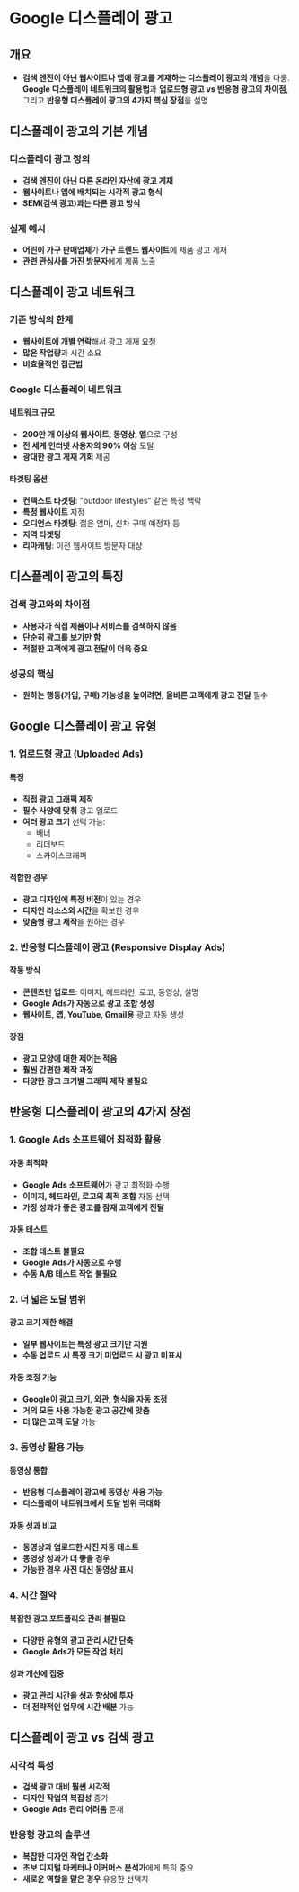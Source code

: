 # Google 디스플레이 광고

## 개요
- **검색 엔진이 아닌 웹사이트나 앱에 광고를 게재하는 디스플레이 광고의 개념**을 다룸. **Google 디스플레이 네트워크의 활용법**과 **업로드형 광고 vs 반응형 광고의 차이점**, 그리고 **반응형 디스플레이 광고의 4가지 핵심 장점**을 설명

## 디스플레이 광고의 기본 개념

### 디스플레이 광고 정의
- **검색 엔진이 아닌 다른 온라인 자산에 광고 게재**
- **웹사이트나 앱에 배치되는 시각적 광고 형식**
- **SEM(검색 광고)과는 다른 광고 방식**

### 실제 예시
- **어린이 가구 판매업체**가 **가구 트렌드 웹사이트**에 제품 광고 게재
- **관련 관심사를 가진 방문자**에게 제품 노출

## 디스플레이 광고 네트워크

### 기존 방식의 한계
- **웹사이트에 개별 연락**해서 광고 게재 요청
- **많은 작업량**과 시간 소요
- **비효율적인 접근법**

### Google 디스플레이 네트워크

#### 네트워크 규모
- **200만 개 이상의 웹사이트, 동영상, 앱**으로 구성
- **전 세계 인터넷 사용자의 90% 이상** 도달
- **광대한 광고 게재 기회** 제공

#### 타겟팅 옵션
- **컨텍스트 타겟팅**: "outdoor lifestyles" 같은 특정 맥락
- **특정 웹사이트** 지정
- **오디언스 타겟팅**: 젊은 엄마, 신차 구매 예정자 등
- **지역 타겟팅**
- **리마케팅**: 이전 웹사이트 방문자 대상

## 디스플레이 광고의 특징

### 검색 광고와의 차이점
- **사용자가 직접 제품이나 서비스를 검색하지 않음**
- **단순히 광고를 보기만 함**
- **적절한 고객에게 광고 전달이 더욱 중요**

### 성공의 핵심
- **원하는 행동(가입, 구매) 가능성을 높이려면**, **올바른 고객에게 광고 전달** 필수

## Google 디스플레이 광고 유형

### 1. 업로드형 광고 (Uploaded Ads)

#### 특징
- **직접 광고 그래픽 제작**
- **필수 사양에 맞춰** 광고 업로드
- **여러 광고 크기** 선택 가능:
  - 배너
  - 리더보드
  - 스카이스크래퍼

#### 적합한 경우
- **광고 디자인에 특정 비전**이 있는 경우
- **디자인 리소스와 시간**을 확보한 경우
- **맞춤형 광고 제작**을 원하는 경우

### 2. 반응형 디스플레이 광고 (Responsive Display Ads)

#### 작동 방식
- **콘텐츠만 업로드**: 이미지, 헤드라인, 로고, 동영상, 설명
- **Google Ads가 자동으로 광고 조합 생성**
- **웹사이트, 앱, YouTube, Gmail용** 광고 자동 생성

#### 장점
- **광고 모양에 대한 제어는 적음**
- **훨씬 간편한 제작 과정**
- **다양한 광고 크기별 그래픽 제작 불필요**

## 반응형 디스플레이 광고의 4가지 장점

### 1. Google Ads 소프트웨어 최적화 활용

#### 자동 최적화
- **Google Ads 소프트웨어**가 광고 최적화 수행
- **이미지, 헤드라인, 로고의 최적 조합** 자동 선택
- **가장 성과가 좋은 광고를 잠재 고객에게 전달**

#### 자동 테스트
- **조합 테스트 불필요**
- **Google Ads가 자동으로 수행**
- **수동 A/B 테스트 작업 불필요**

### 2. 더 넓은 도달 범위

#### 광고 크기 제한 해결
- **일부 웹사이트는 특정 광고 크기만 지원**
- **수동 업로드 시 특정 크기 미업로드 시 광고 미표시**

#### 자동 조정 기능
- **Google이 광고 크기, 외관, 형식을 자동 조정**
- **거의 모든 사용 가능한 광고 공간에 맞춤**
- **더 많은 고객 도달** 가능

### 3. 동영상 활용 가능

#### 동영상 통합
- **반응형 디스플레이 광고에 동영상 사용 가능**
- **디스플레이 네트워크에서 도달 범위 극대화**

#### 자동 성과 비교
- **동영상과 업로드한 사진 자동 테스트**
- **동영상 성과가 더 좋을 경우**
- **가능한 경우 사진 대신 동영상 표시**

### 4. 시간 절약

#### 복잡한 광고 포트폴리오 관리 불필요
- **다양한 유형의 광고 관리 시간 단축**
- **Google Ads가 모든 작업 처리**

#### 성과 개선에 집중
- **광고 관리 시간을 성과 향상에 투자**
- **더 전략적인 업무에 시간 배분** 가능

## 디스플레이 광고 vs 검색 광고

### 시각적 특성
- **검색 광고 대비 훨씬 시각적**
- **디자인 작업의 복잡성** 증가
- **Google Ads 관리 어려움** 존재

### 반응형 광고의 솔루션
- **복잡한 디자인 작업 간소화**
- **초보 디지털 마케터나 이커머스 분석가**에게 특히 중요
- **새로운 역할을 맡은 경우** 유용한 선택지
